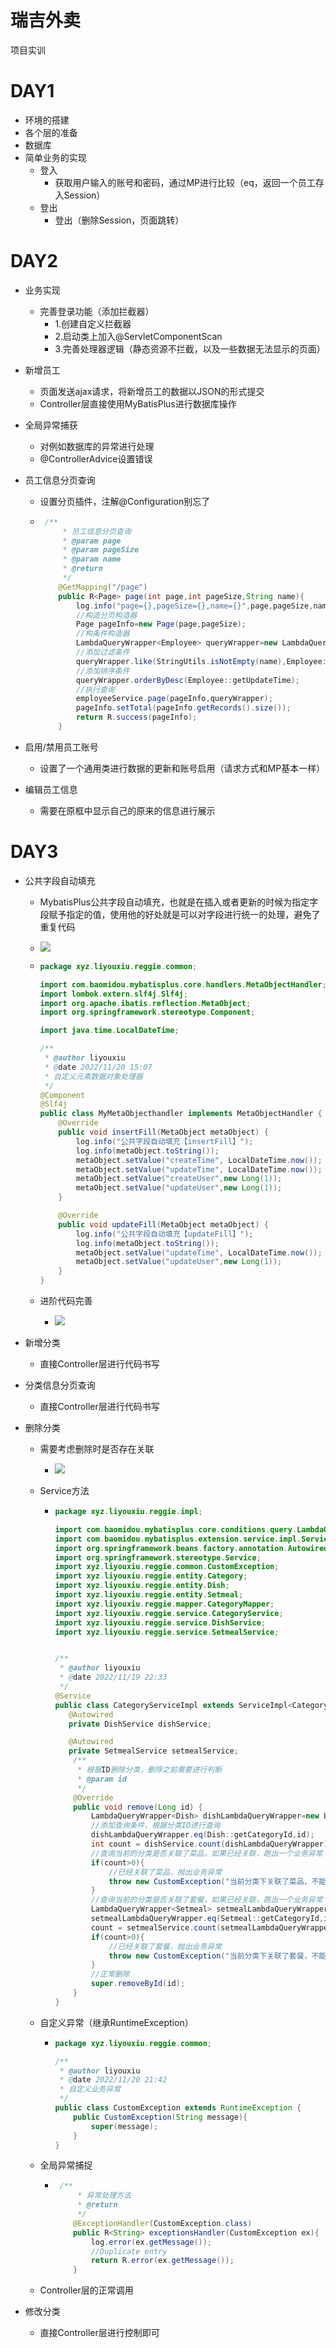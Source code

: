 # 瑞吉外卖
项目实训

# DAY1

* 环境的搭建
* 各个层的准备
* 数据库
* 简单业务的实现
  * 登入
    * 获取用户输入的账号和密码，通过MP进行比较（eq，返回一个员工存入Session）
  * 登出
    * 登出（删除Session，页面跳转）

# DAY2

* 业务实现

  * 完善登录功能（添加拦截器）
    * 1.创建自定义拦截器
    * 2.启动类上加入@ServletComponentScan
    * 3.完善处理器逻辑（静态资源不拦截，以及一些数据无法显示的页面）

* 新增员工

  * 页面发送ajax请求，将新增员工的数据以JSON的形式提交
  * Controller层直接使用MyBatisPlus进行数据库操作

* 全局异常捕获

  * 对例如数据库的异常进行处理
  * @ControllerAdvice设置错误

* 员工信息分页查询

  * 设置分页插件，注解@Configuration别忘了

  * ~~~java
     /**
         * 员工信息分页查询
         * @param page
         * @param pageSize
         * @param name
         * @return
         */
        @GetMapping("/page")
        public R<Page> page(int page,int pageSize,String name){
            log.info("page={},pageSize={},name={}",page,pageSize,name);
            //构造分页构造器
            Page pageInfo=new Page(page,pageSize);
            //构条件构造器
            LambdaQueryWrapper<Employee> queryWrapper=new LambdaQueryWrapper<>();
            //添加过滤条件
            queryWrapper.like(StringUtils.isNotEmpty(name),Employee::getName,name);
            //添加排序条件
            queryWrapper.orderByDesc(Employee::getUpdateTime);
            //执行查询
            employeeService.page(pageInfo,queryWrapper);
            pageInfo.setTotal(pageInfo.getRecords().size());
            return R.success(pageInfo);
        }
    ~~~

* 启用/禁用员工账号

  * 设置了一个通用类进行数据的更新和账号启用（请求方式和MP基本一样）

* 编辑员工信息

  * 需要在原框中显示自己的原来的信息进行展示

  

# DAY3

* 公共字段自动填充

  *  MybatisPlus公共字段自动填充，也就是在插入或者更新的时候为指定字段赋予指定的值，使用他的好处就是可以对字段进行统一的处理，避免了重复代码

  * ![](https://pic.imgdb.cn/item/6379d18316f2c2beb11e47fc.jpg)

  * ~~~java
    package xyz.liyouxiu.reggie.common;
    
    import com.baomidou.mybatisplus.core.handlers.MetaObjectHandler;
    import lombok.extern.slf4j.Slf4j;
    import org.apache.ibatis.reflection.MetaObject;
    import org.springframework.stereotype.Component;
    
    import java.time.LocalDateTime;
    
    /**
     * @author liyouxiu
     * @date 2022/11/20 15:07
     * 自定义元素数据对象处理器
     */
    @Component
    @Slf4j
    public class MyMetaObjecthandler implements MetaObjectHandler {
        @Override
        public void insertFill(MetaObject metaObject) {
            log.info("公共字段自动填充【insertFill】");
            log.info(metaObject.toString());
            metaObject.setValue("createTime", LocalDateTime.now());
            metaObject.setValue("updateTime", LocalDateTime.now());
            metaObject.setValue("createUser",new Long(1));
            metaObject.setValue("updateUser",new Long(1));
        }
    
        @Override
        public void updateFill(MetaObject metaObject) {
            log.info("公共字段自动填充【updateFill】");
            log.info(metaObject.toString());
            metaObject.setValue("updateTime", LocalDateTime.now());
            metaObject.setValue("updateUser",new Long(1));
        }
    }
    
    ~~~

  * 进阶代码完善

    * ![](https://pic.imgdb.cn/item/6379dc7016f2c2beb1300b6c.jpg)

* 新增分类

  * 直接Controller层进行代码书写

* 分类信息分页查询

  * 直接Controller层进行代码书写

* 删除分类

  * 需要考虑删除时是否存在关联

    * ![](https://pic.imgdb.cn/item/637a28c216f2c2beb1acef42.jpg)

  * Service方法

    * ~~~java
      package xyz.liyouxiu.reggie.impl;
      
      import com.baomidou.mybatisplus.core.conditions.query.LambdaQueryWrapper;
      import com.baomidou.mybatisplus.extension.service.impl.ServiceImpl;
      import org.springframework.beans.factory.annotation.Autowired;
      import org.springframework.stereotype.Service;
      import xyz.liyouxiu.reggie.common.CustomException;
      import xyz.liyouxiu.reggie.entity.Category;
      import xyz.liyouxiu.reggie.entity.Dish;
      import xyz.liyouxiu.reggie.entity.Setmeal;
      import xyz.liyouxiu.reggie.mapper.CategoryMapper;
      import xyz.liyouxiu.reggie.service.CategoryService;
      import xyz.liyouxiu.reggie.service.DishService;
      import xyz.liyouxiu.reggie.service.SetmealService;
      
      
      /**
       * @author liyouxiu
       * @date 2022/11/19 22:33
       */
      @Service
      public class CategoryServiceImpl extends ServiceImpl<CategoryMapper, Category> implements CategoryService {
         @Autowired
         private DishService dishService;
      
         @Autowired
         private SetmealService setmealService;
          /**
           * 根据ID删除分类，删除之前需要进行判断
           * @param id
           */
          @Override
          public void remove(Long id) {
              LambdaQueryWrapper<Dish> dishLambdaQueryWrapper=new LambdaQueryWrapper<>();
              //添加查询条件，根据分类ID进行查询
              dishLambdaQueryWrapper.eq(Dish::getCategoryId,id);
              int count = dishService.count(dishLambdaQueryWrapper);
              //查询当前的分类是否关联了菜品，如果已经关联，跑出一个业务异常
              if(count>0){
                  //已经关联了菜品，抛出业务异常
                  throw new CustomException("当前分类下关联了菜品，不能删除");
              }
              //查询当前的分类是否关联了套餐，如果已经关联，跑出一个业务异常
              LambdaQueryWrapper<Setmeal> setmealLambdaQueryWrapper=new LambdaQueryWrapper<>();
              setmealLambdaQueryWrapper.eq(Setmeal::getCategoryId,id);
              count = setmealService.count(setmealLambdaQueryWrapper);
              if(count>0){
                  //已经关联了套餐，抛出业务异常
                  throw new CustomException("当前分类下关联了套餐，不能删除");
              }
              //正常删除
              super.removeById(id);
          }
      }
      
      ~~~

  * 自定义异常（继承RuntimeException）

    * ~~~java
      package xyz.liyouxiu.reggie.common;
      
      /**
       * @author liyouxiu
       * @date 2022/11/20 21:42
       * 自定义业务异常
       */
      public class CustomException extends RuntimeException {
          public CustomException(String message){
              super(message);
          }
      }
      
      ~~~

  * 全局异常捕捉

    * ~~~java
       /**
           * 异常处理方法
           * @return
           */
          @ExceptionHandler(CustomException.class)
          public R<String> exceptionsHandler(CustomException ex){
              log.error(ex.getMessage());
              //Duplicate entry
              return R.error(ex.getMessage());
          }
      ~~~

  * Controller层的正常调用

* 修改分类

  * 直接Controller层进行控制即可

